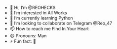 - 👋 Hi, I’m @REOHECKS
- 👀 I’m interested in All Works
- 🌱 I’m currently learning Python
- 💞️ I’m looking to collaborate on Telegram @Reo_47
- 📫 How to reach me Find In Your Heart
- 😄 Pronouns: Man
- ⚡ Fun fact: 🤭

<!---
REOHECKS/REOHECKS is a ✨ special ✨ repository because its `README.md` (this file) appears on your GitHub profile.
You can click the Preview link to take a look at your changes.
--->
